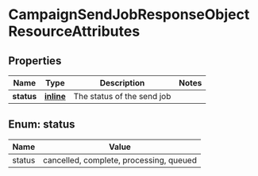 
# CampaignSendJobResponseObjectResourceAttributes

## Properties
| Name | Type | Description | Notes |
| ------------ | ------------- | ------------- | ------------- |
| **status** | [**inline**](#Status) | The status of the send job |  |


<a id="Status"></a>
## Enum: status
| Name | Value |
| ---- | ----- |
| status | cancelled, complete, processing, queued |



